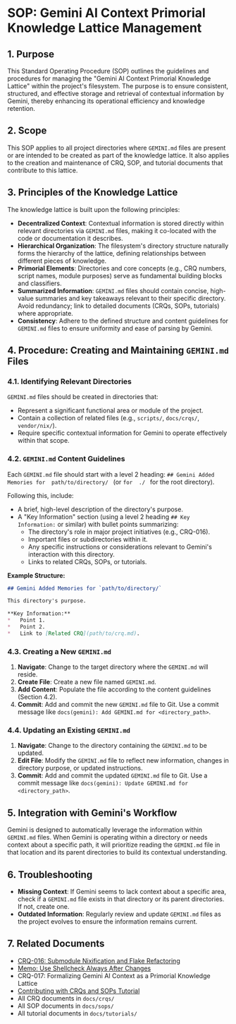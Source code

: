 # SOP: Gemini AI Context Primorial Knowledge Lattice Management

## 1. Purpose

This Standard Operating Procedure (SOP) outlines the guidelines and procedures for managing the "Gemini AI Context Primorial Knowledge Lattice" within the project's filesystem. The purpose is to ensure consistent, structured, and effective storage and retrieval of contextual information by Gemini, thereby enhancing its operational efficiency and knowledge retention.

## 2. Scope

This SOP applies to all project directories where `GEMINI.md` files are present or are intended to be created as part of the knowledge lattice. It also applies to the creation and maintenance of CRQ, SOP, and tutorial documents that contribute to this lattice.

## 3. Principles of the Knowledge Lattice

The knowledge lattice is built upon the following principles:
*   **Decentralized Context**: Contextual information is stored directly within relevant directories via `GEMINI.md` files, making it co-located with the code or documentation it describes.
*   **Hierarchical Organization**: The filesystem's directory structure naturally forms the hierarchy of the lattice, defining relationships between different pieces of knowledge.
*   **Primorial Elements**: Directories and core concepts (e.g., CRQ numbers, script names, module purposes) serve as fundamental building blocks and classifiers.
*   **Summarized Information**: `GEMINI.md` files should contain concise, high-value summaries and key takeaways relevant to their specific directory. Avoid redundancy; link to detailed documents (CRQs, SOPs, tutorials) where appropriate.
*   **Consistency**: Adhere to the defined structure and content guidelines for `GEMINI.md` files to ensure uniformity and ease of parsing by Gemini.

## 4. Procedure: Creating and Maintaining `GEMINI.md` Files

### 4.1. Identifying Relevant Directories

`GEMINI.md` files should be created in directories that:
*   Represent a significant functional area or module of the project.
*   Contain a collection of related files (e.g., `scripts/`, `docs/crqs/`, `vendor/nix/`).
*   Require specific contextual information for Gemini to operate effectively within that scope.

### 4.2. `GEMINI.md` Content Guidelines

Each `GEMINI.md` file should start with a level 2 heading: `## Gemini Added Memories for 
path/to/directory/
` (or `for 
./
` for the root directory).

Following this, include:
*   A brief, high-level description of the directory's purpose.
*   A "Key Information" section (using a level 2 heading `## Key Information:` or similar) with bullet points summarizing:
    *   The directory's role in major project initiatives (e.g., CRQ-016).
    *   Important files or subdirectories within it.
    *   Any specific instructions or considerations relevant to Gemini's interaction with this directory.
    *   Links to related CRQs, SOPs, or tutorials.

**Example Structure:**

```markdown
## Gemini Added Memories for `path/to/directory/`

This directory's purpose.

**Key Information:**
*   Point 1.
*   Point 2.
*   Link to [Related CRQ](path/to/crq.md).
```

### 4.3. Creating a New `GEMINI.md`

1.  **Navigate**: Change to the target directory where the `GEMINI.md` will reside.
2.  **Create File**: Create a new file named `GEMINI.md`.
3.  **Add Content**: Populate the file according to the content guidelines (Section 4.2).
4.  **Commit**: Add and commit the new `GEMINI.md` file to Git. Use a commit message like `docs(gemini): Add GEMINI.md for <directory_path>`.

### 4.4. Updating an Existing `GEMINI.md`

1.  **Navigate**: Change to the directory containing the `GEMINI.md` to be updated.
2.  **Edit File**: Modify the `GEMINI.md` file to reflect new information, changes in directory purpose, or updated instructions.
3.  **Commit**: Add and commit the updated `GEMINI.md` file to Git. Use a commit message like `docs(gemini): Update GEMINI.md for <directory_path>`.

## 5. Integration with Gemini's Workflow

Gemini is designed to automatically leverage the information within `GEMINI.md` files. When Gemini is operating within a directory or needs context about a specific path, it will prioritize reading the `GEMINI.md` file in that location and its parent directories to build its contextual understanding.

## 6. Troubleshooting

*   **Missing Context**: If Gemini seems to lack context about a specific area, check if a `GEMINI.md` file exists in that directory or its parent directories. If not, create one.
*   **Outdated Information**: Regularly review and update `GEMINI.md` files as the project evolves to ensure the information remains current.

## 7. Related Documents

*   [CRQ-016: Submodule Nixification and Flake Refactoring](docs/crqs/CRQ_016_Submodule_Nixification.md)
*   [Memo: Use Shellcheck Always After Changes](docs/memos/Shellcheck_Always_After_Changes.md)
*   CRQ-017: Formalizing Gemini AI Context as a Primorial Knowledge Lattice
*   [Contributing with CRQs and SOPs Tutorial](docs/tutorials/Contributing_with_CRQs_and_SOPs.md)
*   All CRQ documents in `docs/crqs/`
*   All SOP documents in `docs/sops/`
*   All tutorial documents in `docs/tutorials/`
